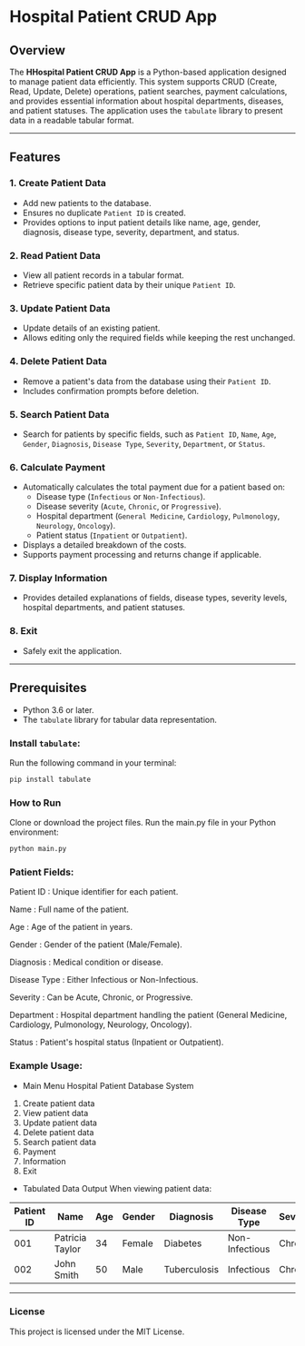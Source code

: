 # Hospital Patient CRUD App

## Overview

The **HHospital Patient CRUD App** is a Python-based application designed to manage patient data efficiently. This system supports CRUD (Create, Read, Update, Delete) operations, patient searches, payment calculations, and provides essential information about hospital departments, diseases, and patient statuses. The application uses the `tabulate` library to present data in a readable tabular format.

---

## Features

### **1. Create Patient Data**
- Add new patients to the database.
- Ensures no duplicate `Patient ID` is created.
- Provides options to input patient details like name, age, gender, diagnosis, disease type, severity, department, and status.

### **2. Read Patient Data**
- View all patient records in a tabular format.
- Retrieve specific patient data by their unique `Patient ID`.

### **3. Update Patient Data**
- Update details of an existing patient.
- Allows editing only the required fields while keeping the rest unchanged.

### **4. Delete Patient Data**
- Remove a patient's data from the database using their `Patient ID`.
- Includes confirmation prompts before deletion.

### **5. Search Patient Data**
- Search for patients by specific fields, such as `Patient ID`, `Name`, `Age`, `Gender`, `Diagnosis`, `Disease Type`, `Severity`, `Department`, or `Status`.

### **6. Calculate Payment**
- Automatically calculates the total payment due for a patient based on:
  - Disease type (`Infectious` or `Non-Infectious`).
  - Disease severity (`Acute`, `Chronic`, or `Progressive`).
  - Hospital department (`General Medicine`, `Cardiology`, `Pulmonology`, `Neurology`, `Oncology`).
  - Patient status (`Inpatient` or `Outpatient`).
- Displays a detailed breakdown of the costs.
- Supports payment processing and returns change if applicable.

### **7. Display Information**
- Provides detailed explanations of fields, disease types, severity levels, hospital departments, and patient statuses.

### **8. Exit**
- Safely exit the application.

---

## Prerequisites

- Python 3.6 or later.
- The `tabulate` library for tabular data representation.

### Install `tabulate`:
Run the following command in your terminal:
```bash
pip install tabulate
```
### How to Run
Clone or download the project files.
Run the main.py file in your Python environment:
```bash
python main.py
```


### Patient Fields:

Patient ID  :  Unique identifier for each patient.

Name  :  Full name of the patient.

Age  :  Age of the patient in years.

Gender  :  Gender of the patient (Male/Female).

Diagnosis  :  Medical condition or disease.

Disease Type  :  Either Infectious or Non-Infectious.

Severity  :  Can be Acute, Chronic, or Progressive.

Department  :  Hospital department handling the patient (General Medicine, Cardiology, Pulmonology, Neurology, Oncology).

Status  :  Patient's hospital status (Inpatient or Outpatient).


### Example Usage:
- Main Menu
Hospital Patient Database System

1. Create patient data
2. View   patient data
3. Update patient data
4. Delete patient data
5. Search patient data
6. Payment
7. Information
8. Exit

- Tabulated Data Output
When viewing patient data:

| Patient ID | Name             | Age | Gender | Diagnosis     | Disease Type   | Severity    | Department         | Status      |
|------------|------------------|-----|--------|---------------|----------------|-------------|--------------------|-------------|
| 001        | Patricia Taylor  | 34  | Female   | Diabetes  | Non-Infectious | Chronic | General Medicine         | Outpatient  |
| 002        | John Smith   | 50  | Male | Tuberculosis     | Infectious | Chronic     | General Medicine         | Inpatient  |

---

### License
This project is licensed under the MIT License.
